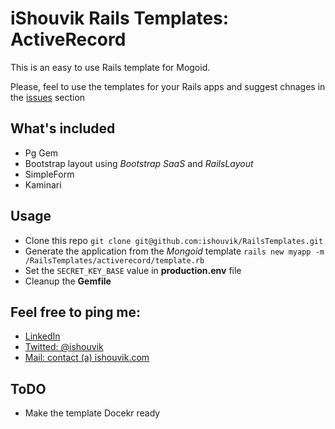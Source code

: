 # iShouvik Rails Templates: ActiveRecord
This is an easy to use Rails template for Mogoid.

Please, feel to use the templates for your Rails apps and suggest chnages in the [issues](https://github.com/ishouvik/RailsTemplates/issues) section

## What's included
- Pg Gem
- Bootstrap layout using *Bootstrap SaaS* and *RailsLayout*
- SimpleForm
- Kaminari

## Usage
- Clone this repo `git clone git@github.com:ishouvik/RailsTemplates.git`
- Generate the application from the *Mongoid* template `rails new myapp -m /RailsTemplates/activerecord/template.rb`
- Set the `SECRET_KEY_BASE` value in **production.env** file
- Cleanup the **Gemfile**


## Feel free to ping me:
- [LinkedIn](https://in.linkedin.com/in/shouvikmukherjee)
- [Twitted: @ishouvik](http://twitter.com/ishouvik)
- [Mail: contact (a) ishouvik.com](mailto:contact@ishouvik.com)

## ToDO
- Make the template Docekr ready
